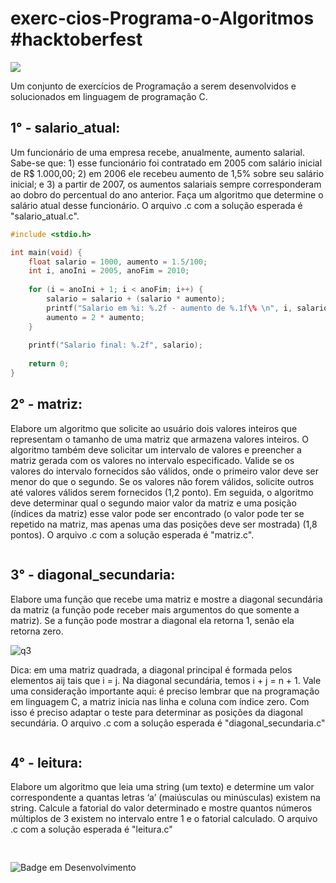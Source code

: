 # exerc-cios-Programa-o-Algoritmos #hacktoberfest

![](https://hacktoberfestswaglist.com/img/Hfest-Logo-2-Color-Manga.png)

Um conjunto de exercícios de Programação a serem desenvolvidos e solucionados em linguagem de programação C.

## 1° - salario_atual:
Um funcionário de uma empresa recebe, anualmente, aumento salarial. Sabe-se que: 1) esse funcionário foi contratado em 2005 com salário inicial de R$ 1.000,00; 2) em 2006 ele recebeu aumento de 1,5% sobre seu salário inicial; e 3) a partir de 2007, os aumentos salariais sempre corresponderam ao dobro do percentual do ano anterior. Faça um algoritmo que determine o salário atual desse funcionário. O arquivo .c com a solução esperada é "salario_atual.c".

```c
#include <stdio.h>

int main(void) {
	float salario = 1000, aumento = 1.5/100;
	int i, anoIni = 2005, anoFim = 2010;
	
	for (i = anoIni + 1; i < anoFim; i++) {
		salario = salario + (salario * aumento);
		printf("Salario em %i: %.2f - aumento de %.1f\% \n", i, salario, aumento*100);
		aumento = 2 * aumento;
	}
	
	printf("Salario final: %.2f", salario);
	
	return 0;
}
```


## 2° - matriz:
Elabore um algoritmo que solicite ao usuário dois valores inteiros que representam o tamanho de uma matriz que armazena valores inteiros. O algoritmo também deve solicitar um intervalo de valores e preencher a matriz gerada com os valores no intervalo especificado. Valide se os valores do intervalo fornecidos são válidos, onde o primeiro valor deve ser menor do que o segundo. Se os valores não forem válidos, solicite outros até valores válidos serem fornecidos (1,2 ponto). Em seguida, o algoritmo deve determinar qual o segundo maior valor da matriz e uma posição (índices da matriz) esse valor pode ser encontrado (o valor pode ter se repetido na matriz, mas apenas uma das posições deve ser mostrada) (1,8 pontos).  O arquivo .c com a solução esperada é "matriz.c".

```c

```

## 3° -  diagonal_secundaria:
Elabore uma função que recebe uma matriz e mostre a diagonal secundária da matriz (a função pode receber mais argumentos do que somente a matriz). Se a função pode mostrar a diagonal ela retorna 1, senão ela retorna zero.

![q3](http://www.galirows.com.br/meublog/programacao/wp-content/uploads/sites/2/2018/06/diagSecundaria-300x158.gif)

Dica: em uma matriz quadrada, a diagonal principal é formada pelos elementos aij tais que i = j. Na diagonal secundária, temos i + j = n + 1.
Vale uma consideração importante aqui: é preciso lembrar que na programação em linguagem C, a matriz inicia nas linha e coluna com índice zero. Com isso é preciso adaptar o teste para determinar as posições da diagonal secundária. O arquivo .c com a solução esperada é "diagonal_secundaria.c"

```c

```

## 4° - leitura:
Elabore um algoritmo que leia uma string (um texto) e determine um valor correspondente a quantas letras ‘a’ (maiúsculas ou minúsculas) existem na string. Calcule a fatorial do valor determinado e mostre quantos números múltiplos de 3 existem no intervalo entre 1 e o fatorial calculado.
O arquivo .c com a solução esperada é "leitura.c"

```c

```

##

![Badge em Desenvolvimento](https://img.shields.io/static/v1?label=STATUS&message=EM%20DESENVOLVIMENTO&color=GREEN&style=for-the-badge)
